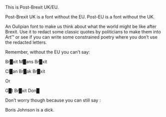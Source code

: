 This is Post-Brexit UK/EU.

Post-Brexit UK is a font without the EU. Post-EU is a font without the UK.

An Oulipian font to make us think about what the world might be like after Brexit.
Use it to redact some classic quotes by politicians to make them into Art™ or see if you can write some constrained poetry where you don’t use the redacted letters.

Remember, without the EU you can’t say: 

Br█xit M█ans Br█xit

Cl█an Br█ak Br█xit 

Or 

G█t Br█xit Don█


Don’t worry though because you can still say : 

Boris Johnson is a dick.

